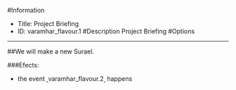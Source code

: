 #Information
 - Title: Project Briefing
 - ID: varamhar_flavour.1
#Description
Project Briefing
#Options

___
##We will make a new Surael.

###Efects:<ul><li>the event ˻varamhar_flavour.2˼ happens</li></ul>
